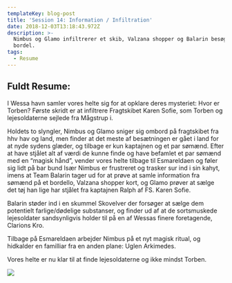 ```yaml
---
templateKey: blog-post
title: 'Session 14: Information / Infiltration'
date: 2018-12-03T13:18:43.972Z
description: >-
  Nimbus og Glamo infiltrerer et skib, Valzana shopper og Balarin besøger på
  bordel.
tags:
  - Resume
---
```

## Fuldt Resume:

I Wessa havn samler vores helte sig for at opklare deres mysteriet: Hvor er Torben? Første skridt er at infiltrere Fragtskibet Karen Sofie, som Torben og lejesoldaterne sejlede fra Mågstrup i.

Holdets to slyngler, Nimbus og Glamo sniger sig ombord på fragtskibet fra hhv hav og land, men finder at det meste af besætningen er gået i land for at nyde sydens glæder, og tilbage er kun kaptajnen og et par sømænd. Efter at have stjålet alt af værdi de kunne finde og have befamlet et par sømænd med en “magisk hånd”, vender vores helte tilbage til Esmareldaen og føler sig lidt på bar bund Især Nimbus er frustreret og trasker sur ind i sin kahyt, imens at Team Balarin tager ud for at prøve at samle information fra sømænd på et bordello, Valzana shopper kort, og Glamo prøver at sælge det tøj han lige har stjålet fra kaptajnen Ralph af FS. Karen Sofie.

Balarin støder ind i en skummel Skovelver der forsøger at sælge dem potentielt farlige/dødelige substanser, og finder ud af at de sortsmuskede lejesoldater sandsynligvis holder til på en af Wessas finere foretagende, Clarions Kro.

Tilbage på Esmareldaen arbejder Nimbus på et nyt magisk ritual, og hidkalder en familliar fra en anden plane: Uglen Arkimedes.

Vores helte er nu klar til at finde lejesoldaterne og ikke mindst Torben.

![](/img/arkimedes.jpeg)
